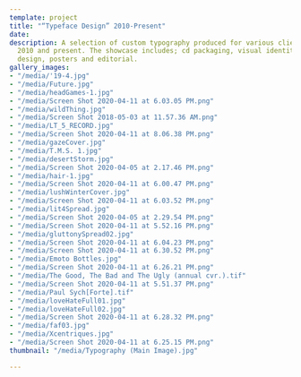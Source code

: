```yaml
---
template: project
title: "“Typeface Design” 2010-Present"
date: 
description: A selection of custom typography produced for various clients between
  2010 and present. The showcase includes; cd packaging, visual identity, book cover
  design, posters and editorial.
gallery_images:
- "/media/'19-4.jpg"
- "/media/Future.jpg"
- "/media/headGames-1.jpg"
- "/media/Screen Shot 2020-04-11 at 6.03.05 PM.png"
- "/media/wildThing.jpg"
- "/media/Screen Shot 2018-05-03 at 11.57.36 AM.png"
- "/media/LT_5_RECORD.jpg"
- "/media/Screen Shot 2020-04-11 at 8.06.38 PM.png"
- "/media/gazeCover.jpg"
- "/media/T.M.S. 1.jpg"
- "/media/desertStorm.jpg"
- "/media/Screen Shot 2020-04-05 at 2.17.46 PM.png"
- "/media/hair-1.jpg"
- "/media/Screen Shot 2020-04-11 at 6.00.47 PM.png"
- "/media/lushWinterCover.jpg"
- "/media/Screen Shot 2020-04-11 at 6.03.52 PM.png"
- "/media/lit4Spread.jpg"
- "/media/Screen Shot 2020-04-05 at 2.29.54 PM.png"
- "/media/Screen Shot 2020-04-11 at 5.52.16 PM.png"
- "/media/gluttonySpread02.jpg"
- "/media/Screen Shot 2020-04-11 at 6.04.23 PM.png"
- "/media/Screen Shot 2020-04-11 at 6.30.52 PM.png"
- "/media/Emoto Bottles.jpg"
- "/media/Screen Shot 2020-04-11 at 6.26.21 PM.png"
- "/media/The Good, The Bad and The Ugly (annual cvr.).tif"
- "/media/Screen Shot 2020-04-11 at 5.51.37 PM.png"
- "/media/Paul Sych[Forte].tif"
- "/media/loveHateFull01.jpg"
- "/media/loveHateFull02.jpg"
- "/media/Screen Shot 2020-04-11 at 6.28.32 PM.png"
- "/media/faf03.jpg"
- "/media/Xcentriques.jpg"
- "/media/Screen Shot 2020-04-11 at 6.25.15 PM.png"
thumbnail: "/media/Typography (Main Image).jpg"

---
```

